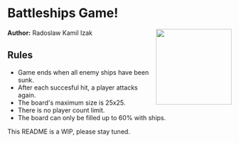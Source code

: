 # Battleships Game!

<a href="https://en.wikipedia.org/wiki/Battleship_(game)" target="_blank"><img src="https://cdn.dribbble.com/users/25990/screenshots/3364653/media/80eff51cc8140711f09f872678341843.png" align="right" width=170;></a>

**Author:** Radoslaw Kamil Izak

## Rules
* Game ends when all enemy ships have been sunk.
* After each succesful hit, a player attacks again.
* The board's maximum size is 25x25.
* There is no player count limit.
* The board can only be filled up to 60% with ships.

This README is a WIP, please stay tuned.